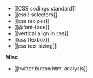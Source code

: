 * [[CSS codings standard]]
* [[css3 selectors]]
* [[css recipes]]
* [[@font-face]]
* [[vertical align in css]]
* [[css flexbox]]   
* [[css text sizing]]    

**Misc**

* [[twitter button html analysis]]
